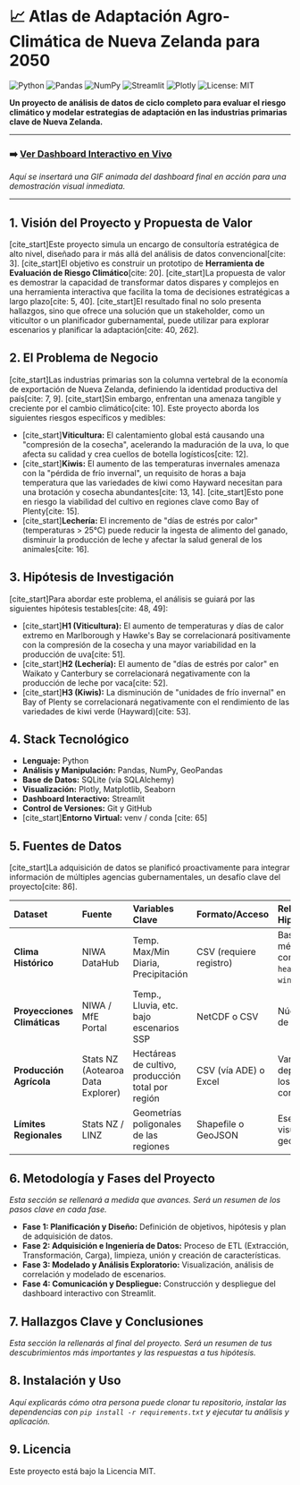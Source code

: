 # 📈 Atlas de Adaptación Agro-Climática de Nueva Zelanda para 2050

![Python](https://img.shields.io/badge/python-3.x-blue.svg) ![Pandas](https://img.shields.io/badge/pandas-2.x-blue.svg) ![NumPy](https://img.shields.io/badge/numpy-1.2x-blue.svg) ![Streamlit](https://img.shields.io/badge/streamlit-1.x-orange.svg) ![Plotly](https://img.shields.io/badge/plotly-5.x-orange.svg) ![License: MIT](https://img.shields.io/badge/License-MIT-yellow.svg)

**Un proyecto de análisis de datos de ciclo completo para evaluar el riesgo climático y modelar estrategias de adaptación en las industrias primarias clave de Nueva Zelanda.**

---

### ➡️ [Ver Dashboard Interactivo en Vivo](http://URL_DE_TU_APP_CUANDO_ESTE_LISTA.streamlit.app)

*Aquí se insertará una GIF animada del dashboard final en acción para una demostración visual inmediata.*

---

## 1. Visión del Proyecto y Propuesta de Valor

[cite_start]Este proyecto simula un encargo de consultoría estratégica de alto nivel, diseñado para ir más allá del análisis de datos convencional[cite: 3]. [cite_start]El objetivo es construir un prototipo de **Herramienta de Evaluación de Riesgo Climático**[cite: 20]. [cite_start]La propuesta de valor es demostrar la capacidad de transformar datos dispares y complejos en una herramienta interactiva que facilita la toma de decisiones estratégicas a largo plazo[cite: 5, 40]. [cite_start]El resultado final no solo presenta hallazgos, sino que ofrece una solución que un stakeholder, como un viticultor o un planificador gubernamental, puede utilizar para explorar escenarios y planificar la adaptación[cite: 40, 262].

## 2. El Problema de Negocio

[cite_start]Las industrias primarias son la columna vertebral de la economía de exportación de Nueva Zelanda, definiendo la identidad productiva del país[cite: 7, 9]. [cite_start]Sin embargo, enfrentan una amenaza tangible y creciente por el cambio climático[cite: 10]. Este proyecto aborda los siguientes riesgos específicos y medibles:

* [cite_start]**Viticultura:** El calentamiento global está causando una "compresión de la cosecha", acelerando la maduración de la uva, lo que afecta su calidad y crea cuellos de botella logísticos[cite: 12].
* [cite_start]**Kiwis:** El aumento de las temperaturas invernales amenaza con la "pérdida de frío invernal", un requisito de horas a baja temperatura que las variedades de kiwi como Hayward necesitan para una brotación y cosecha abundantes[cite: 13, 14]. [cite_start]Esto pone en riesgo la viabilidad del cultivo en regiones clave como Bay of Plenty[cite: 15].
* [cite_start]**Lechería:** El incremento de "días de estrés por calor" (temperaturas > 25°C) puede reducir la ingesta de alimento del ganado, disminuir la producción de leche y afectar la salud general de los animales[cite: 16].

## 3. Hipótesis de Investigación

[cite_start]Para abordar este problema, el análisis se guiará por las siguientes hipótesis testables[cite: 48, 49]:

* [cite_start]**H1 (Viticultura):** El aumento de temperaturas y días de calor extremo en Marlborough y Hawke's Bay se correlacionará positivamente con la compresión de la cosecha y una mayor variabilidad en la producción de uva[cite: 51].
* [cite_start]**H2 (Lechería):** El aumento de "días de estrés por calor" en Waikato y Canterbury se correlacionará negativamente con la producción de leche por vaca[cite: 52].
* [cite_start]**H3 (Kiwis):** La disminución de "unidades de frío invernal" en Bay of Plenty se correlacionará negativamente con el rendimiento de las variedades de kiwi verde (Hayward)[cite: 53].

## 4. Stack Tecnológico

* **Lenguaje:** Python
* **Análisis y Manipulación:** Pandas, NumPy, GeoPandas
* **Base de Datos:** SQLite (vía SQLAlchemy)
* **Visualización:** Plotly, Matplotlib, Seaborn
* **Dashboard Interactivo:** Streamlit
* **Control de Versiones:** Git y GitHub
* [cite_start]**Entorno Virtual:** venv / conda [cite: 65]

## 5. Fuentes de Datos

[cite_start]La adquisición de datos se planificó proactivamente para integrar información de múltiples agencias gubernamentales, un desafío clave del proyecto[cite: 86].

| Dataset | Fuente | Variables Clave | Formato/Acceso | Relevancia para la Hipótesis |
| :--- | :--- | :--- | :--- | :--- |
| **Clima Histórico** | NIWA DataHub | Temp. Max/Min Diaria, Precipitación | CSV (requiere registro) | Base para calcular métricas históricas como `heat_stress_days`, `winter_chill_units`. |
| **Proyecciones Climáticas**| NIWA / MfE Portal | Temp., Lluvia, etc. bajo escenarios SSP | NetCDF o CSV | Núcleo del análisis de riesgo futuro. |
| **Producción Agrícola** | Stats NZ (Aotearoa Data Explorer) | Hectáreas de cultivo, producción total por región | CSV (vía ADE) o Excel | Variable dependiente para los modelos de correlación. |
| **Límites Regionales** | Stats NZ / LINZ | Geometrías poligonales de las regiones | Shapefile o GeoJSON | Esencial para la visualización geoespacial. |

## 6. Metodología y Fases del Proyecto

*Esta sección se rellenará a medida que avances. Será un resumen de los pasos clave en cada fase.*
* **Fase 1: Planificación y Diseño:** Definición de objetivos, hipótesis y plan de adquisición de datos.
* **Fase 2: Adquisición e Ingeniería de Datos:** Proceso de ETL (Extracción, Transformación, Carga), limpieza, unión y creación de características.
* **Fase 3: Modelado y Análisis Exploratorio:** Visualización, análisis de correlación y modelado de escenarios.
* **Fase 4: Comunicación y Despliegue:** Construcción y despliegue del dashboard interactivo con Streamlit.

## 7. Hallazgos Clave y Conclusiones

*Esta sección la rellenarás al final del proyecto. Será un resumen de tus descubrimientos más importantes y las respuestas a tus hipótesis.*

## 8. Instalación y Uso

*Aquí explicarás cómo otra persona puede clonar tu repositorio, instalar las dependencias con `pip install -r requirements.txt` y ejecutar tu análisis y aplicación.*

## 9. Licencia

Este proyecto está bajo la Licencia MIT.
